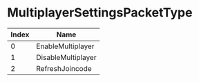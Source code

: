 # MultiplayerSettingsPacketType

Index | Name
--- | ---
0 | EnableMultiplayer
1 | DisableMultiplayer
2 | RefreshJoincode